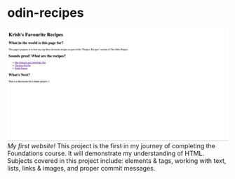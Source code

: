 # odin-recipes
![My first website!](https://github.com/krishaanthyagarajan/odin-recipes/blob/main/images/mainpage.png)
_My first website!_
This project is the first in my journey of completing the Foundations course. It will demonstrate my understanding of HTML.
Subjects covered in this project include: elements & tags, working with text, lists, links & images, and proper commit messages.
